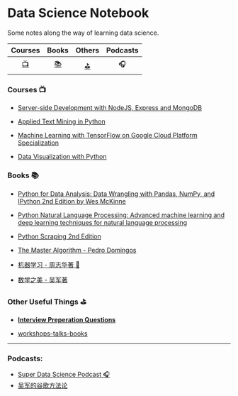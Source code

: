 # **Data Science Notebook**    

 Some notes along the way of learning data science.



|                           Courses                            |                            Books                             |                            Others                            |   Podcasts   |
| :----------------------------------------------------------: | :----------------------------------------------------------: | :----------------------------------------------------------: | :----------: |
| [:tv:](https://github.com/FFFlora/data-science-notes#courses-tv) | [:books:](https://github.com/FFFlora/data-science-notes#books-books) | [:golf:](https://github.com/FFFlora/data-science-notes#other-useful-things-golf) | :headphones: |



###  Courses :tv:

- [Server-side Development with NodeJS, Express and MongoDB](https://github.com/FFFlora/data-science-notes/tree/master/server-side-development-with-NodeJS-Express-and-MongoDB)

- [Applied Text Mining in Python](https://github.com/FFFlora/data-science-notes/tree/master/text-mining)

- [Machine Learning with TensorFlow on Google Cloud Platform Specialization](https://github.com/FFFlora/data-science-notes/tree/master/machine-learning-on-gcp-specialization)

- [Data Visualization with Python](https://github.com/FFFlora/data-science-notes/tree/master/data-visualization-with-python)

  

### Books :books:

- [Python for Data Analysis: Data Wrangling with Pandas, NumPy, and IPython 2nd Edition by Wes McKinne](https://github.com/FFFlora/data-science-notes/tree/master/python-for-data-analysis)

- [Python Natural Language Processing: Advanced machine learning and deep learning techniques for natural language processing](https://github.com/FFFlora/data-science-notes/tree/master/NLPython)

- [Python Scraping 2nd Edition](https://github.com/FFFlora/data-science-notes/tree/master/python-scraping) 

- [The Master Algorithm - Pedro Domingos](https://github.com/FFFlora/data-science-notes/blob/master/workshops-talks-books/the-master-algorithm.md)

- [机器学习 - 周志华著 :watermelon:](https://github.com/FFFlora/data-science-notes/tree/master/machine-learning-watermelon)

- [数学之美 - 吴军著 ](https://github.com/FFFlora/data-science-notes/blob/master/workshops-talks-books/%E6%95%B0%E5%AD%A6%E4%B9%8B%E7%BE%8E.md)



### Other Useful Things :golf:

- [**Interview Preperation Questions**](https://github.com/FFFlora/data-science-notes/blob/master/interview-preperation-list.md)

- [workshops-talks-books](https://github.com/FFFlora/data-science-notes/tree/master/workshops-talks-books)

---

### Podcasts:

- [Super Data Science Podcast :headphones:](https://www.superdatascience.com/podcast)
- [吴军的谷歌方法论](https://www.youtube.com/watch?v=YLENZaoMicI&list=PLsIONjqUYn2dGjZebe6TJaeQClKEUfPSk&index=2)

